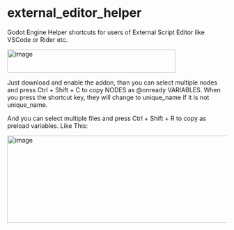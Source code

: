 # external_editor_helper
Godot Engine Helper shortcuts for users of External Script Editor like VSCode or Rider etc.

<img width="386" height="53" alt="image" src="https://github.com/user-attachments/assets/9ae83cf3-3e16-4e36-963d-47ad6f843ad4" />


Just download and enable the addon, than you can select multiple nodes and press Ctrl + Shift + C to copy NODES as @onready VARIABLES.
When you press the shortcut key, they will change to unique_name if it is not unique_name.

And you can select multiple files and press Ctrl + Shift + R to copy as preload variables.
Like This:

<img width="764" height="200" alt="image" src="https://github.com/user-attachments/assets/76c38b1c-0980-4151-af2d-24ec7cad7eeb" />

